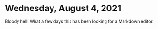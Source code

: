 # Wednesday, August 4, 2021

Bloody hell! What a few days this has been looking for a Markdown editor.

